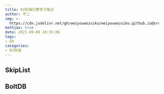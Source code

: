 ```yaml
---
title: KV存储引擎学习笔记
author: 不二
img: >-
  https://cdn.jsdelivr.net/gh/weiyouwozuiku/weiyouwozuiku.github.io@src/source/_posts/PageImg/KV存储引擎学习笔记.png
mathjax: true
date: 2021-09-09 10:35:08
tags: 
- GO
categories: 
- KV存储
---
```


## SkipList


## BoltDB

